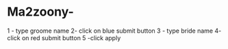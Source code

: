 # Ma2zoony-
1 - type groome name 
2- click on blue submit button
3 - type bride name 
4-  click on red submit button 
5 -click apply

